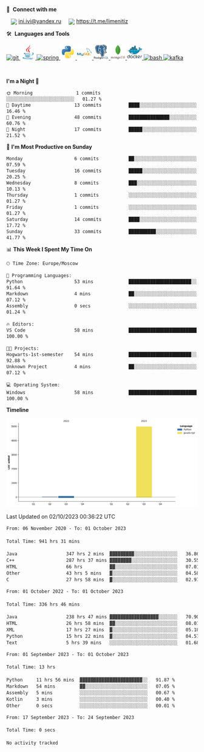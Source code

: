 <!-- https://github.com/lowlighter/metrics -->
<!-- https://www.vectorlogo.zone/ -->
<!-- https://www.svgrepo.com/ -->

🔗 &nbsp;**Connect with me**
&nbsp; <p align="left">
        &nbsp;&nbsp;
        <span>
            <img align="center"
                src="https://user-images.githubusercontent.com/60324635/179626886-1219e9ee-75c0-42ed-a26b-d4ef24ed306c.svg"
                height="30px"/>
            ini.ivi@yandex.ru
        </span>
        &nbsp;&nbsp;&nbsp;
        <span>
            <img align="center"
                    src="https://user-images.githubusercontent.com/60324635/179626979-f490e684-520a-46a3-9f2e-1b3d291b8372.svg"
                    height="30px"/>
            https://t.me/limenitiz
        </span>
</p>

<!-- 
![Metrics](/github-metrics.svg)
<br>

![Wwakatime stats](https://github-readme-stats-taupe-two.vercel.app/api/wakatime?username=limenitiz&hide_title=true&hide_border=true&langs_count=5&bg_color=00000000&text_color=777) 
-->

🛠️ &nbsp;**Languages and Tools**
<p align="left">
    <a href="https://git-scm.com/" target="_blank" rel="noreferrer">
        <img src="https://www.vectorlogo.zone/logos/git-scm/git-scm-icon.svg"
            alt="git" width="40" height="40" />
    </a>
    <a href="https://www.java.com" target="_blank" rel="noreferrer"> <img
            src="https://raw.githubusercontent.com/devicons/devicon/master/icons/java/java-original.svg"
            alt="java" width="40" height="40" /> </a>
    <a href="https://spring.io/" target="_blank" rel="noreferrer">
        <img src="https://www.vectorlogo.zone/logos/springio/springio-icon.svg"
            alt="spring" width="40" height="40" />
    </a>
    <a href="https://www.python.org" target="_blank" rel="noreferrer">
        <img src="https://raw.githubusercontent.com/devicons/devicon/master/icons/python/python-original.svg"
            alt="python" width="40" height="40" />
    </a>
    <a href="https://www.mysql.com/" target="_blank" rel="noreferrer">
        <img src="https://raw.githubusercontent.com/devicons/devicon/master/icons/mysql/mysql-original-wordmark.svg"
            alt="mysql" width="40" height="40" />
    </a>
    <a href="https://www.postgresql.org" target="_blank" rel="noreferrer">
        <img src="https://raw.githubusercontent.com/devicons/devicon/master/icons/postgresql/postgresql-original-wordmark.svg"
            alt="postgresql" width="40" height="40" />
    </a>
    <a href="https://www.mongodb.com/" target="_blank" rel="noreferrer">
        <img src="https://raw.githubusercontent.com/devicons/devicon/master/icons/mongodb/mongodb-original-wordmark.svg"
            alt="mongodb" width="40" height="40" />
    </a>
    <a href="https://www.docker.com/" target="_blank" rel="noreferrer">
        <img src="https://raw.githubusercontent.com/devicons/devicon/master/icons/docker/docker-original-wordmark.svg"
            alt="docker" width="40" height="40" />
    </a>
    <a href="https://www.gnu.org/software/bash/" target="_blank" rel="noreferrer">
        <img src="https://www.vectorlogo.zone/logos/gnu_bash/gnu_bash-icon.svg"
            alt="bash" width="40" height="40" />
    </a>
    <a href="https://kafka.apache.org/" target="_blank" rel="noreferrer">
        <img src="https://www.vectorlogo.zone/logos/apache_kafka/apache_kafka-icon.svg"
            alt="kafka" width="40" height="40" />
    </a>
</p>

<br>

<!--START_SECTION:waka-readme-stats-total-->
**I'm a Night 🦉** 

```text
🌞 Morning                1 commits           ░░░░░░░░░░░░░░░░░░░░░░░░░   01.27 % 
🌆 Daytime                13 commits          ████░░░░░░░░░░░░░░░░░░░░░   16.46 % 
🌃 Evening                48 commits          ███████████████░░░░░░░░░░   60.76 % 
🌙 Night                  17 commits          █████░░░░░░░░░░░░░░░░░░░░   21.52 % 
```
📅 **I'm Most Productive on Sunday** 

```text
Monday                   6 commits           ██░░░░░░░░░░░░░░░░░░░░░░░   07.59 % 
Tuesday                  16 commits          █████░░░░░░░░░░░░░░░░░░░░   20.25 % 
Wednesday                8 commits           ███░░░░░░░░░░░░░░░░░░░░░░   10.13 % 
Thursday                 1 commits           ░░░░░░░░░░░░░░░░░░░░░░░░░   01.27 % 
Friday                   1 commits           ░░░░░░░░░░░░░░░░░░░░░░░░░   01.27 % 
Saturday                 14 commits          ████░░░░░░░░░░░░░░░░░░░░░   17.72 % 
Sunday                   33 commits          ██████████░░░░░░░░░░░░░░░   41.77 % 
```


📊 **This Week I Spent My Time On** 

```text
🕑︎ Time Zone: Europe/Moscow

💬 Programming Languages: 
Python                   53 mins             ███████████████████████░░   91.64 % 
Markdown                 4 mins              ██░░░░░░░░░░░░░░░░░░░░░░░   07.12 % 
Assembly                 0 secs              ░░░░░░░░░░░░░░░░░░░░░░░░░   01.24 % 

🔥 Editors: 
VS Code                  58 mins             █████████████████████████   100.00 % 

🐱‍💻 Projects: 
Hogwarts-1st-semester    54 mins             ███████████████████████░░   92.88 % 
Unknown Project          4 mins              ██░░░░░░░░░░░░░░░░░░░░░░░   07.12 % 

💻 Operating System: 
Windows                  58 mins             █████████████████████████   100.00 % 
```

**Timeline**

![Lines of Code chart](https://raw.githubusercontent.com/limenitiz/limenitiz/master/assets/bar_graph.png)


 Last Updated on 02/10/2023 00:36:22 UTC
<!--END_SECTION:waka-readme-stats-total-->

<!--START_SECTION:wakaReadmeTotal-->

```txt
From: 06 November 2020 - To: 01 October 2023

Total Time: 941 hrs 31 mins

Java                  347 hrs 2 mins  ▓▓▓▓▓▓▓▓▓░░░░░░░░░░░░░░░░   36.86 %
C++                   287 hrs 37 mins ▓▓▓▓▓▓▓▓░░░░░░░░░░░░░░░░░   30.55 %
HTML                  66 hrs          ▓▓░░░░░░░░░░░░░░░░░░░░░░░   07.01 %
Other                 43 hrs 5 mins   ▓░░░░░░░░░░░░░░░░░░░░░░░░   04.58 %
C                     27 hrs 58 mins  ▓░░░░░░░░░░░░░░░░░░░░░░░░   02.97 %
```

<!--END_SECTION:wakaReadmeTotal-->

<!--START_SECTION:wakaReadmeYear-->

```txt
From: 01 October 2022 - To: 01 October 2023

Total Time: 336 hrs 46 mins

Java                  238 hrs 47 mins ▓▓▓▓▓▓▓▓▓▓▓▓▓▓▓▓▓▓░░░░░░░   70.90 %
HTML                  26 hrs 58 mins  ▓▓░░░░░░░░░░░░░░░░░░░░░░░   08.01 %
XML                   17 hrs 27 mins  ▓░░░░░░░░░░░░░░░░░░░░░░░░   05.18 %
Python                15 hrs 22 mins  ▓░░░░░░░░░░░░░░░░░░░░░░░░   04.57 %
Text                  5 hrs 39 mins   ░░░░░░░░░░░░░░░░░░░░░░░░░   01.68 %
```

<!--END_SECTION:wakaReadmeYear-->

<!--START_SECTION:wakaReadmeMonth-->

```txt
From: 01 September 2023 - To: 01 October 2023

Total Time: 13 hrs

Python     11 hrs 56 mins  ▓▓▓▓▓▓▓▓▓▓▓▓▓▓▓▓▓▓▓▓▓▓▓░░   91.87 %
Markdown   54 mins         ▓▓░░░░░░░░░░░░░░░░░░░░░░░   07.05 %
Assembly   5 mins          ░░░░░░░░░░░░░░░░░░░░░░░░░   00.67 %
Kotlin     3 mins          ░░░░░░░░░░░░░░░░░░░░░░░░░   00.40 %
Other      0 secs          ░░░░░░░░░░░░░░░░░░░░░░░░░   00.01 %
```

<!--END_SECTION:wakaReadmeMonth-->

<!--START_SECTION:wakaReadmeWeek-->

```txt
From: 17 September 2023 - To: 24 September 2023

Total Time: 0 secs

No activity tracked
```

<!--END_SECTION:wakaReadmeWeek-->

